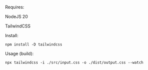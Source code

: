 Requires:

NodeJS 20

TailwindCSS

Install:

`npm install -D tailwindcss`

Usage (build):

`npx tailwindcss -i ./src/input.css -o ./dist/output.css --watch`
